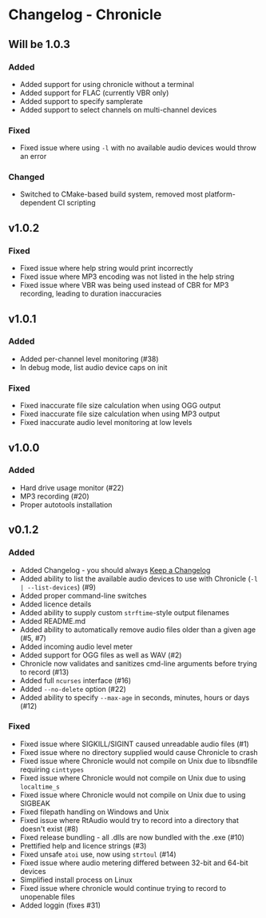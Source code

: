 
# Changelog - Chronicle

## Will be 1.0.3
### Added
* Added support for using chronicle without a terminal
* Added support for FLAC (currently VBR only)
* Added support to specify samplerate
* Added support to select channels on multi-channel devices

### Fixed
* Fixed issue where using `-l` with no available audio devices would throw an error

### Changed
* Switched to CMake-based build system, removed most platform-dependent CI scripting

## v1.0.2
### Fixed
* Fixed issue where help string would print incorrectly
* Fixed issue where MP3 encoding was not listed in the help string
* Fixed issue where VBR was being used instead of CBR for MP3 recording, leading to duration inaccuracies

## v1.0.1
### Added
* Added per-channel level monitoring (#38)
* In debug mode, list audio device caps on init

### Fixed
* Fixed inaccurate file size calculation when using OGG output
* Fixed inaccurate file size calculation when using MP3 output
* Fixed inaccurate audio level monitoring at low levels

## v1.0.0
### Added
* Hard drive usage monitor (#22)
* MP3 recording (#20)
* Proper autotools installation

## v0.1.2
### Added
* Added Changelog - you should always [Keep a Changelog](http:////keepachangelog.com)
* Added ability to list the available audio devices to use with Chronicle (`-l | --list-devices`) (#9)
* Added proper command-line switches
* Added licence details
* Added ability to supply custom `strftime`-style output filenames
* Added README.md
* Added ability to automatically remove audio files older than a given age (#5, #7)
* Added incoming audio level meter
* Added support for OGG files as well as WAV (#2)
* Chronicle now validates and sanitizes cmd-line arguments before trying to record (#13)
* Added full `ncurses` interface (#16)
* Added `--no-delete` option (#22)
* Added ability to specify `--max-age` in seconds, minutes, hours or days (#12)

### Fixed
* Fixed issue where SIGKILL/SIGINT caused unreadable audio files (#1)
* Fixed issue where no directory supplied would cause Chronicle to crash
* Fixed issue where Chronicle would not compile on Unix due to libsndfile requiring `cinttypes`
* Fixed issue where Chronicle would not compile on Unix due to using `localtime_s`
* Fixed issue where Chronicle would not compile on Unix due to using SIGBEAK
* Fixed filepath handling on Windows and Unix
* Fixed issue where RtAudio would try to record into a directory that doesn't exist (#8)
* Fixed release bundling - all .dlls are now bundled with the .exe (#10)
* Prettified help and licence strings (#3)
* Fixed unsafe `atoi` use, now using `strtoul` (#14)
* Fixed issue where audio metering differed between 32-bit and 64-bit devices
* Simplified install process on Linux
* Fixed issue where chronicle would continue trying to record to unopenable files
* Added loggin (fixes #31)